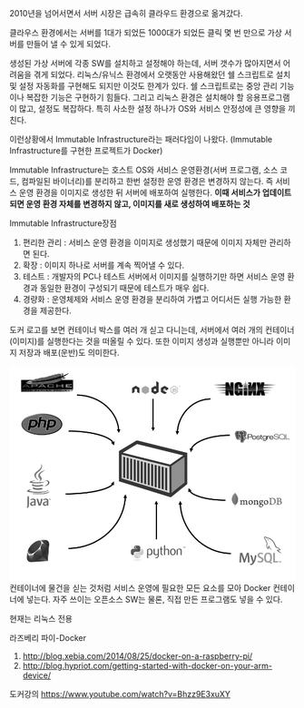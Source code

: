 2010년을 넘어서면서 서버 시장은 급속히 클라우드 환경으로 옮겨갔다. 

클라우스 환경에서는 서버를 1대가 되었든 1000대가 되었든 클릭 몇 번 만으로 가상 서버를 
만들어 낼 수 있게 되었다.

생성된 가상 서버에 각종 SW를 설치하고 설정해야 하는데, 서버 갯수가 많아지면서 어려움을 겪게 되었다. 
리눅스/유닉스 환경에서 오랫동안 사용해왔던 쉘 스크립트로 설치 및 설정 자동화를 구현해도 되지만 이것도 한계가 있다. 쉘 스크립트로는 중앙 관리 기능이나 복잡한 기능은 구현하기 힘들다. 그리고 리눅스 환경은 설치해야 할 응용프로그램이 많고, 설정도 복잡하다. 특히 사소한 설정 하나가 OS와 서비스 안정성에 큰 영향을 끼친다. 

이런상황에서 Immutable Infrastructure라는 패러다임이 나왔다. (Immutable Infrastructure를 구현한 프로젝트가 Docker) 

Immutable Infrastructure는 호스트 OS와 서비스 운영환경(서버 프로그램, 소스 코드, 컴파일된 바이너리)를 분리하고 한번 설정한 운영 환경은 변경하지 않는다. 즉 서비스 운영 환경을 이미지로 생성한 뒤 서버에 배포하여 실행한다. **이때 서비스가 업데이트되면 운영 환경 자체를 변경하지 않고, 이미지를 새로 생성하여 배포하는 것** 

Immutable Infrastructure장점  
1. 편리한 관리 : 서비스 운영 환경을 이미지로 생성했기 때문에 이미지 자체만 관리하면 된다. 
2. 확장 : 이미지 하나로 서버를 계속 찍어낼 수 있다. 
3. 테스트 : 개발자의 PC나 테스트 서버에서 이미지를 실행하기만 하면 서비스 운영 환경과 동일한 환경이  구성되기 때문에 테스트가 매우 쉽다. 
4. 경량화 : 운영체제와 서비스 운영 환경을 분리하여 가볍고 어디서든 실행 가능한 환경을 제공한다. 




도커 로고를 보면 컨테이너 박스를 여러 개 싣고 다니는데, 서버에서 여러 개의 컨테이너(이미지)를 실행한다는 것을 떠올릴 수 있다. 또한 이미지 생성과 실행뿐만 아니라 이미지 저장과 배포(운반)도 의미한다. 


![](ssf.png)
컨테이너에 물건을 싣는 것처럼 서비스 운영에 필요한 모든 요소를 모아 Docker 컨테이너에 넣는다. 자주 쓰이는 오픈소스 SW는 물론, 직접 만든 프로그램도 넣을 수 있다. 

현재는 리눅스 전용 

라즈베리 파이-Docker 
1. http://blog.xebia.com/2014/08/25/docker-on-a-raspberry-pi/ 
2. http://blog.hypriot.com/getting-started-with-docker-on-your-arm-device/

도커강의 
https://www.youtube.com/watch?v=Bhzz9E3xuXY